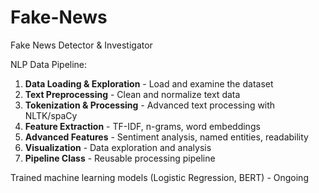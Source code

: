 # Fake-News
Fake News Detector &amp; Investigator

NLP Data Pipeline: 
1. **Data Loading & Exploration** - Load and examine the dataset
2. **Text Preprocessing** - Clean and normalize text data
3. **Tokenization & Processing** - Advanced text processing with NLTK/spaCy
4. **Feature Extraction** - TF-IDF, n-grams, word embeddings
5. **Advanced Features** - Sentiment analysis, named entities, readability
6. **Visualization** - Data exploration and analysis
7. **Pipeline Class** - Reusable processing pipeline

Trained machine learning models (Logistic Regression, BERT) - Ongoing
